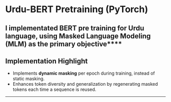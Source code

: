 # Urdu-BERT Pretraining (PyTorch)

I implementated BERT pre training for **Urdu language**, using **Masked Language Modeling (MLM)** as the primary objective****
---

## Implementation Highlight

- Implements **dynamic masking** per epoch during training, instead of static masking.
- Enhances token diversity and generalization by regenerating masked tokens each time a sequence is reused.

---
